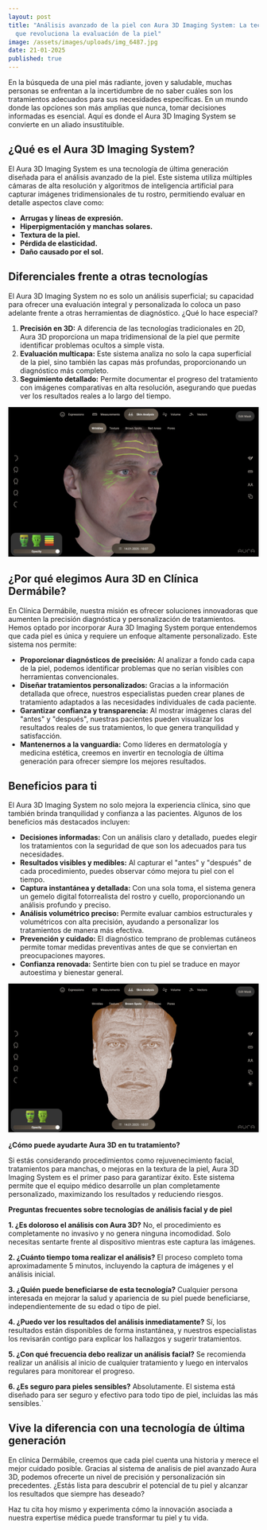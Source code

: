 ```yaml
---
layout: post
title: "Análisis avanzado de la piel con Aura 3D Imaging System: La tecnología
  que revoluciona la evaluación de la piel"
image: /assets/images/uploads/img_6487.jpg
date: 21-01-2025
published: true
---
```

En la búsqueda de una piel más radiante, joven y saludable, muchas personas se enfrentan a la incertidumbre de no saber cuáles son los tratamientos adecuados para sus necesidades específicas. En un mundo donde las opciones son más amplias que nunca, tomar decisiones informadas es esencial. Aquí es donde el Aura 3D Imaging System se convierte en un aliado insustituible.

## **¿Qué es el Aura 3D Imaging System?**

El Aura 3D Imaging System es una tecnología de última generación diseñada para el análisis avanzado de la piel. Este sistema utiliza múltiples cámaras de alta resolución y algoritmos de inteligencia artificial para capturar imágenes tridimensionales de tu rostro, permitiendo evaluar en detalle aspectos clave como:

* **Arrugas y líneas de expresión.**
* **Hiperpigmentación y manchas solares.**
* **Textura de la piel.**
* **Pérdida de elasticidad.**
* **Daño causado por el sol.**

## **Diferenciales frente a otras tecnologías**

El Aura 3D Imaging System no es solo un análisis superficial; su capacidad para ofrecer una evaluación integral y personalizada lo coloca un paso adelante frente a otras herramientas de diagnóstico. ¿Qué lo hace especial?

1. **Precisión en 3D:** A diferencia de las tecnologías tradicionales en 2D, Aura 3D proporciona un mapa tridimensional de la piel que permite identificar problemas ocultos a simple vista.
2. **Evaluación multicapa:** Este sistema analiza no solo la capa superficial de la piel, sino también las capas más profundas, proporcionando un diagnóstico más completo.
3. **Seguimiento detallado:** Permite documentar el progreso del tratamiento con imágenes comparativas en alta resolución, asegurando que puedas ver los resultados reales a lo largo del tiempo.

![Análisis de las arrugas y su nivel de gravedad](/assets/images/uploads/img_6486.jpg "Análisis de las arrugas y su nivel de gravedad con Aura 3D")

## **¿Por qué elegimos Aura 3D en Clínica Dermábile?**

En Clínica Dermábile, nuestra misión es ofrecer soluciones innovadoras que aumenten la precisión diagnóstica y personalización de tratamientos. Hemos optado por incorporar Aura 3D Imaging System porque entendemos que cada piel es única y requiere un enfoque altamente personalizado. Este sistema nos permite:

* **Proporcionar diagnósticos de precisión:** Al analizar a fondo cada capa de la piel, podemos identificar problemas que no serían visibles con herramientas convencionales.
* **Diseñar tratamientos personalizados:** Gracias a la información detallada que ofrece, nuestros especialistas pueden crear planes de tratamiento adaptados a las necesidades individuales de cada paciente.
* **Garantizar confianza y transparencia:** Al mostrar imágenes claras del "antes" y "después", nuestras pacientes pueden visualizar los resultados reales de sus tratamientos, lo que genera tranquilidad y satisfacción.
* **Mantenernos a la vanguardia:** Como líderes en dermatología y medicina estética, creemos en invertir en tecnología de última generación para ofrecer siempre los mejores resultados.

## **Beneficios para ti**

El Aura 3D Imaging System no solo mejora la experiencia clínica, sino que también brinda tranquilidad y confianza a las pacientes. Algunos de los beneficios más destacados incluyen:

* **Decisiones informadas:** Con un análisis claro y detallado, puedes elegir los tratamientos con la seguridad de que son los adecuados para tus necesidades.
* **Resultados visibles y medibles:** Al capturar el "antes" y "después" de cada procedimiento, puedes observar cómo mejora tu piel con el tiempo.
* **Captura instantánea y detallada:** Con una sola toma, el sistema genera un gemelo digital fotorrealista del rostro y cuello, proporcionando un análisis profundo y preciso.
* **Análisis volumétrico preciso:** Permite evaluar cambios estructurales y volumétricos con alta precisión, ayudando a personalizar los tratamientos de manera más efectiva.
* **Prevención y cuidado:** El diagnóstico temprano de problemas cutáneos permite tomar medidas preventivas antes de que se conviertan en preocupaciones mayores.
* **Confianza renovada:** Sentirte bien con tu piel se traduce en mayor autoestima y bienestar general.

![Análisis de las manchas de la piel con Aura 3D](/assets/images/uploads/img_6485.jpg "Análisis de las manchas de la piel con Aura 3D")

**¿Cómo puede ayudarte Aura 3D en tu tratamiento?**

Si estás considerando procedimientos como rejuvenecimiento facial, tratamientos para manchas, o mejoras en la textura de la piel, Aura 3D Imaging System es el primer paso para garantizar éxito. Este sistema permite que el equipo médico desarrolle un plan completamente personalizado, maximizando los resultados y reduciendo riesgos.

**Preguntas frecuentes sobre tecnologías de análisis facial y de piel**

**1. ¿Es doloroso el análisis con Aura 3D?** No, el procedimiento es completamente no invasivo y no genera ninguna incomodidad. Solo necesitas sentarte frente al dispositivo mientras este captura las imágenes.

**2. ¿Cuánto tiempo toma realizar el análisis?** El proceso completo toma aproximadamente 5 minutos, incluyendo la captura de imágenes y el análisis inicial.

**3. ¿Quién puede beneficiarse de esta tecnología?** Cualquier persona interesada en mejorar la salud y apariencia de su piel puede beneficiarse, independientemente de su edad o tipo de piel.

**4. ¿Puedo ver los resultados del análisis inmediatamente?** Sí, los resultados están disponibles de forma instantánea, y nuestros especialistas los revisarán contigo para explicar los hallazgos y sugerir tratamientos.

**5. ¿Con qué frecuencia debo realizar un análisis facial?** Se recomienda realizar un análisis al inicio de cualquier tratamiento y luego en intervalos regulares para monitorear el progreso.

**6. ¿Es seguro para pieles sensibles?** Absolutamente. El sistema está diseñado para ser seguro y efectivo para todo tipo de piel, incluidas las más sensibles.`

## **Vive la diferencia con una tecnología de última generación**

En clínica Dermábile, creemos que cada piel cuenta una historia y merece el mejor cuidado posible. Gracias al sistema de analisis de piel avanzado Aura 3D, podemos ofrecerte un nivel de precisión y personalización sin precedentes. ¿Estás lista para descubrir el potencial de tu piel y alcanzar los resultados que siempre has deseado?

Haz tu cita hoy mismo y experimenta cómo la innovación asociada a nuestra expertise médica puede transformar tu piel y tu vida.